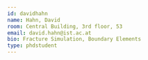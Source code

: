 ```yaml
---
id: davidhahn
name: Hahn, David
room: Central Building, 3rd floor, 53
email: david.hahn@ist.ac.at
bio: Fracture Simulation, Boundary Elements
type: phdstudent
---
```

